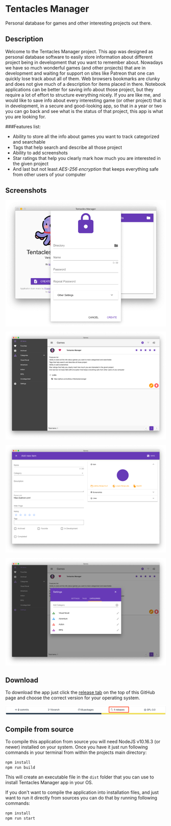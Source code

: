# Tentacles Manager

Personal database for games and other interesting projects out there.
 
 
## Description

Welcome to the Tentacles Manager project. This app was designed as personal database software to easily store information 
about different project being in development that you want to remember about. Nowadays we have so much wonderful games 
(and other projects) that are in development and waiting for support on sites like Patreon that one can quickly lose track 
about all of them. Web browsers bookmarks are clunky and does not give much of a description for items placed in there. 
Notebook applications can be better for saving info about those project, but they require a lot of effort to structure 
everything nicely. If you are like me, and would like to save info about every interesting game (or other project) 
that is in development, in a secure and good-looking app, so that in a year or two you can go back and see what is the 
status of that project, this app is what you are looking for.

###Features list:
* Ability to store all the info about games you want to track categorized and searchable
* Tags that help search and describe all those project
* Ability to add screenshots
* Star ratings that help you clearly mark how much you are interested in the given project
* And last but not least *AES-256 encryption* that keeps everything safe from other users of your computer

## Screenshots

![Create new database](screenshots/create_db.png)

![Main window](screenshots/main_window.png)

![Add new item into database](screenshots/new_item.png)

![Application settings](screenshots/settings.png)

## Download

To download the app just click the [release tab](https://github.com/evilbiscu1t/TentaclesManager/releases) on the top of this GitHub page and choose the correct version for your operating system.

![Download](screenshots/release.png)

## Compile from source

To compile this application from source you will need NodeJS v10.16.3 (or newer) installed on your system. Once you have it 
just run following commands in your terminal from within the projects main directory:

    npm install
    npm run build
    
This will create an executable file in the `dist` folder that you can use to install Tentacles Manager app in your OS.

If you don't want to compile the application into installation files, and just want to run it directly from sources you
can do that by running following commands:

    npm install
    npm run start

